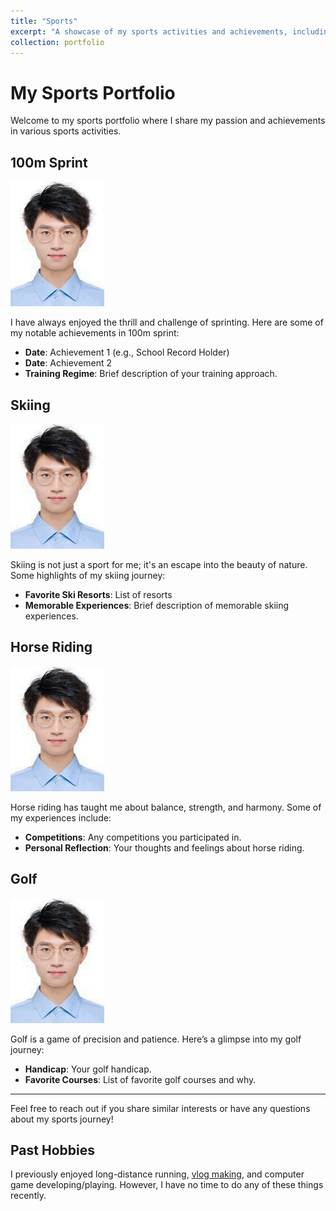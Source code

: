 ```yaml
---
title: "Sports"
excerpt: "A showcase of my sports activities and achievements, including sprinting, skiing, horse riding, golf and so on.<br/><img src='/images/profile.png'>"
collection: portfolio
---
```


# My Sports Portfolio

Welcome to my sports portfolio where I share my passion and achievements in various sports activities.

## 100m Sprint

![100m Sprint](/images/profile.png)

I have always enjoyed the thrill and challenge of sprinting. Here are some of my notable achievements in 100m sprint:

- **Date**: Achievement 1 (e.g., School Record Holder)
- **Date**: Achievement 2
- **Training Regime**: Brief description of your training approach.

## Skiing

![Skiing](/images/profile.png)

Skiing is not just a sport for me; it's an escape into the beauty of nature. Some highlights of my skiing journey:

- **Favorite Ski Resorts**: List of resorts
- **Memorable Experiences**: Brief description of memorable skiing experiences.

## Horse Riding

![Horse Riding](/images/profile.png)

Horse riding has taught me about balance, strength, and harmony. Some of my experiences include:

- **Competitions**: Any competitions you participated in.
- **Personal Reflection**: Your thoughts and feelings about horse riding.

## Golf

![Golf](/images/profile.png)

Golf is a game of precision and patience. Here’s a glimpse into my golf journey:

- **Handicap**: Your golf handicap.
- **Favorite Courses**: List of favorite golf courses and why.

---

Feel free to reach out if you share similar interests or have any questions about my sports journey!





[a fantastic speech]:https://youtu.be/Dzx84KpGNoE
[best universities in my hometown]:https://www.fzu.edu.cn/


## Past Hobbies

I previously enjoyed long-distance running, [vlog making](https://space.bilibili.com/594030035), and computer game developing/playing. However, I have no time to do any of these things recently.
